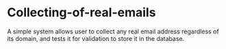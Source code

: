 # Collecting-of-real-emails
A simple system allows user to collect any real email address regardless of its domain, and tests it for validation to store it in the database.
